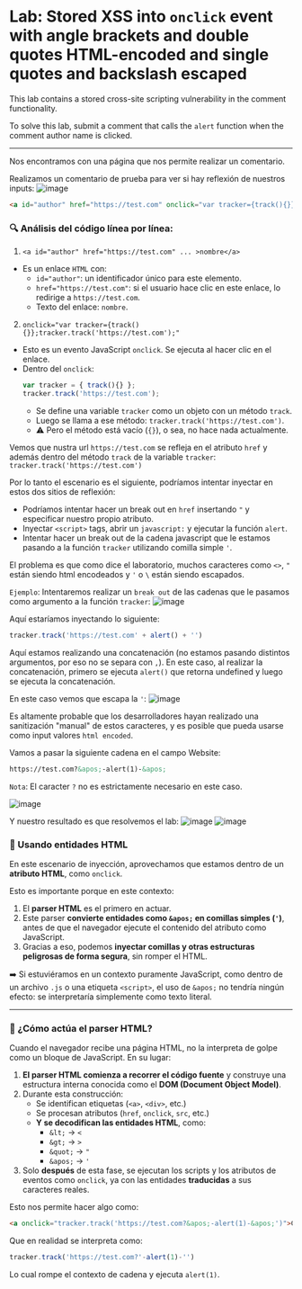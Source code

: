 # Lab: Stored XSS into `onclick` event with angle brackets and double quotes HTML-encoded and single quotes and backslash escaped

This lab contains a stored cross-site scripting vulnerability in the comment functionality.

To solve this lab, submit a comment that calls the `alert` function when the comment author name is clicked.

---

Nos encontramos con una página que nos permite realizar un comentario.

Realizamos un comentario de prueba para ver si hay reflexión de nuestros inputs:
![image](https://github.com/user-attachments/assets/485924f2-fdc1-4479-a4fa-3cfe75af9c71)

```html
<a id="author" href="https://test.com" onclick="var tracker={track(){}};tracker.track('https://test.com');">nombre</a>
```

### 🔍 Análisis del código línea por línea:
1. `<a id="author" href="https://test.com" ... >nombre</a>`
- Es un enlace `HTML` con:
  - `id="author"`: un identificador único para este elemento.
  - `href="https://test.com"`: si el usuario hace clic en este enlace, lo redirige a `https://test.com`.
  - Texto del enlace: `nombre`.
2. `onclick="var tracker={track(){}};tracker.track('https://test.com');"`
- Esto es un evento JavaScript `onclick`. Se ejecuta al hacer clic en el enlace.
- Dentro del `onclick`:
  ```js
  var tracker = { track(){} };
  tracker.track('https://test.com');
  ```
  - Se define una variable `tracker` como un objeto con un método `track`.
  - Luego se llama a ese método: `tracker.track('https://test.com')`.
  - ⚠️ Pero el método está vacío (`{}`), o sea, no hace nada actualmente.

Vemos que nustra url `https://test.com` se refleja en el atributo `href` y además dentro del método `track` de la variable `tracker`: `tracker.track('https://test.com')`

Por lo tanto el escenario es el siguiente, podríamos intentar inyectar en estos dos sitios de reflexión:
- Podríamos intentar hacer un break out en `href` insertando `"` y especificar nuestro propio atributo.
- Inyectar `<script>` tags, abrir un `javascript:` y ejecutar la función `alert`.
- Intentar hacer un break out de la cadena javascript que le estamos pasando a la función `tracker` utilizando comilla simple `'`.

El problema es que como dice el laboratorio, muchos caracteres como `<>`, `"` están siendo html encodeados y `'` o `\` están siendo escapados.

`Ejemplo`:
Intentaremos realizar un `break out` de las cadenas que le pasamos como argumento a la función `tracker`:
![image](https://github.com/user-attachments/assets/644fdf23-2076-4305-bb72-de96c25742ab)

Aquí estaríamos inyectando lo siguiente:
```js
tracker.track('https://test.com' + alert() + '')
```

Aquí estamos realizando una concatenación (no estamos pasando distintos argumentos, por eso no se separa con `,`).
En este caso, al realizar la concatenación, primero se ejecuta `alert()` que retorna undefined y luego se ejecuta la concatenación.

En este caso vemos que escapa la `'`:
![image](https://github.com/user-attachments/assets/f8bbc98f-3b18-45da-97be-8363b8674526)


Es altamente probable que los desarrolladores hayan realizado una sanitización "manual" de estos caracteres, y es posible que pueda usarse como input valores `html encoded`.

Vamos a pasar la siguiente cadena en el campo Website:
```html
https://test.com?&apos;-alert(1)-&apos;
```
`Nota`: El caracter `?` no es estrictamente necesario en este caso.

![image](https://github.com/user-attachments/assets/37326e4a-19e1-4d19-9947-7841aad816ef)

Y nuestro resultado es que resolvemos el lab:
![image](https://github.com/user-attachments/assets/e6ba51bc-660b-4487-8541-c73139ac438e)
![image](https://github.com/user-attachments/assets/3c0f2584-056d-442c-9fed-0181ab669f5d)

### 🔐 Usando entidades HTML

En este escenario de inyección, aprovechamos que estamos dentro de un **atributo HTML**, como `onclick`.

Esto es importante porque en este contexto:

1. El **parser HTML** es el primero en actuar.
2. Este parser **convierte entidades como `&apos;` en comillas simples (`'`)**, antes de que el navegador ejecute el contenido del atributo como JavaScript.
3. Gracias a eso, podemos **inyectar comillas y otras estructuras peligrosas de forma segura**, sin romper el HTML.

➡️ Si estuviéramos en un contexto puramente JavaScript, como dentro de un archivo `.js` o una etiqueta `<script>`, el uso de `&apos;` no tendría ningún efecto: se interpretaría simplemente como texto literal.

---

### 🧩 ¿Cómo actúa el parser HTML?

Cuando el navegador recibe una página HTML, no la interpreta de golpe como un bloque de JavaScript. En su lugar:

1. **El parser HTML comienza a recorrer el código fuente** y construye una estructura interna conocida como el **DOM (Document Object Model)**.
2. Durante esta construcción:
   - Se identifican etiquetas (`<a>`, `<div>`, etc.)
   - Se procesan atributos (`href`, `onclick`, `src`, etc.)
   - **Y se decodifican las entidades HTML**, como:
     - `&lt;` → `<`
     - `&gt;` → `>`
     - `&quot;` → `"`
     - `&apos;` → `'`
3. Solo **después** de esta fase, se ejecutan los scripts y los atributos de eventos como `onclick`, ya con las entidades **traducidas** a sus caracteres reales.

Esto nos permite hacer algo como:

```html
<a onclick="tracker.track('https://test.com?&apos;-alert(1)-&apos;')">Click</a>
```
Que en realidad se interpreta como:
```js
tracker.track('https://test.com?'-alert(1)-'')
```
Lo cual rompe el contexto de cadena y ejecuta `alert(1)`.









  



